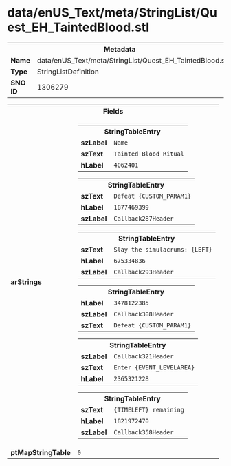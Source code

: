 <h1>data/enUS_Text/meta/StringList/Quest_EH_TaintedBlood.stl</h1><table><tr><th colspan="100%">Metadata</th></tr><tr><td><b>Name</b></td><td>data/enUS_Text/meta/StringList/Quest_EH_TaintedBlood.stl</td></tr><tr><td><b>Type</b></td><td>StringListDefinition</td></tr><tr><td><b>SNO ID</b></td><td>1306279</td></tr></table>

<table><tr><th colspan="100%">Fields</th></tr><tr><td><b>arStrings</b></td><td><table><tr><th colspan="100%">StringTableEntry</th></tr><tr><td><b>szLabel</b></td><td><code>Name</code></td></tr><tr><td><b>szText</b></td><td><code>Tainted Blood Ritual</code></td></tr><tr><td><b>hLabel</b></td><td><code>4062401</code></td></tr></table>


<table><tr><th colspan="100%">StringTableEntry</th></tr><tr><td><b>szText</b></td><td><code>Defeat {CUSTOM_PARAM1}</code></td></tr><tr><td><b>hLabel</b></td><td><code>1877469399</code></td></tr><tr><td><b>szLabel</b></td><td><code>Callback287Header</code></td></tr></table>


<table><tr><th colspan="100%">StringTableEntry</th></tr><tr><td><b>szText</b></td><td><code>Slay the simulacrums: {LEFT}</code></td></tr><tr><td><b>hLabel</b></td><td><code>675334836</code></td></tr><tr><td><b>szLabel</b></td><td><code>Callback293Header</code></td></tr></table>


<table><tr><th colspan="100%">StringTableEntry</th></tr><tr><td><b>hLabel</b></td><td><code>3478122385</code></td></tr><tr><td><b>szLabel</b></td><td><code>Callback308Header</code></td></tr><tr><td><b>szText</b></td><td><code>Defeat {CUSTOM_PARAM1}</code></td></tr></table>


<table><tr><th colspan="100%">StringTableEntry</th></tr><tr><td><b>szLabel</b></td><td><code>Callback321Header</code></td></tr><tr><td><b>szText</b></td><td><code>Enter {EVENT_LEVELAREA}</code></td></tr><tr><td><b>hLabel</b></td><td><code>2365321228</code></td></tr></table>


<table><tr><th colspan="100%">StringTableEntry</th></tr><tr><td><b>szText</b></td><td><code>{TIMELEFT} remaining</code></td></tr><tr><td><b>hLabel</b></td><td><code>1821972470</code></td></tr><tr><td><b>szLabel</b></td><td><code>Callback358Header</code></td></tr></table>


</td></tr><tr><td><b>ptMapStringTable</b></td><td><code>0</code></td></tr></table>


